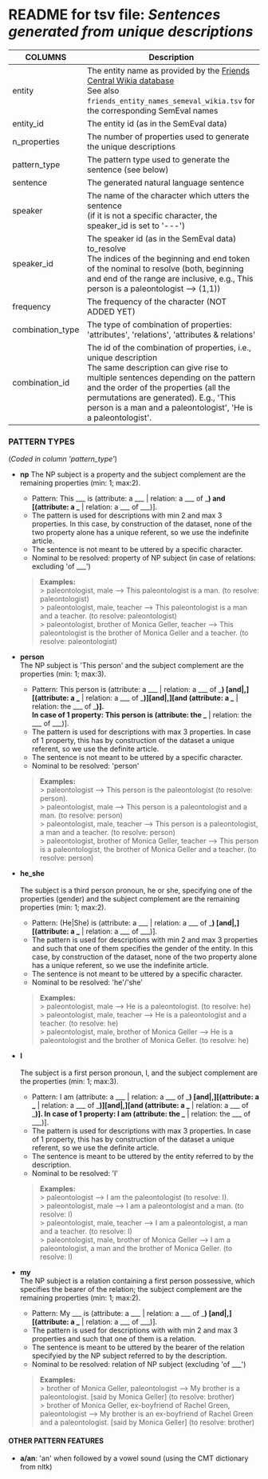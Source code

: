# README for tsv file: *Sentences generated from unique descriptions*


COLUMNS |   Description
------------ | -------------
entity  |	The entity name as provided by the [Friends Central Wikia database](http://friends.wikia.com)<br>See also `friends_entity_names_semeval_wikia.tsv` for the corresponding SemEval names
entity_id  |	The entity id (as in the SemEval data)
n_properties  |	The number of properties used to generate the unique descriptions
pattern_type  |	The pattern type used to generate the sentence (see below)
sentence  |	The generated natural language sentence
speaker  |	The name of the character which utters the sentence <br>(if it is not a specific character, the speaker_id is set to '---')
speaker_id  |	The speaker id (as in the SemEval data) to_resolve<br> The indices of the beginning and end token of the nominal to resolve (both, beginning and end of the range are inclusive, e.g., This person is a paleontologist --> (1,1))
frequency  |	The frequency of the character (NOT ADDED YET)
combination_type  |	The type of combination of properties: 'attributes', 'relations', 'attributes & relations'
combination_id  |	The id of the combination of properties, i.e., unique description <br>The same description can give rise to multiple sentences depending on the pattern and the order of the properties (all the permutations are generated). E.g., 'This person is a man and a paleontologist', 'He is a paleontologist'.

### PATTERN TYPES 
(*Coded in column 'pattern_type'*)

* **np** 
The NP subject is a property and the subject complement are the remaining properties (min: 1; max:2).
    *	Pattern: This \___ is (attribute: a \___ | relation: a \___ of \___) and [(attribute: a \___ | relation: a \___ of \___)].
    *	The pattern is used for descriptions with min 2 and max 3 properties. 
	In this case, by construction of the dataset, none of the two property alone has a unique referent, so we use the indefinite article.	<br>
	* The sentence is not meant to be uttered by a specific character.<br>
	* Nominal to be resolved: property of NP subject (in case of relations: excluding 'of \___')
	> **Examples:**<br>
      > paleontologist, male --> This paleontologist is a man. (to resolve: paleontologist)<br>
	  > paleontologist, male, teacher --> This paleontologist is a man and a teacher. (to resolve: paleontologist)<br>
	  > 	paleontologist, brother of Monica Geller, teacher --> This paleontologist is the brother of Monica Geller and a teacher. (to resolve: paleontologist)

* **person** <br>	The NP subject is 'This person' and the subject complement are the properties (min: 1; max:3).<br>
	* Pattern: This person is (attribute: a \___ | relation: a \___ of \___) [and|,][(attribute: a \___ | relation: a \___ of \___)][and|,][and (attribute: a \___ | relation: the \___ of \___)]. <br>
		In case of 1 property: This person is (attribute: the \___ | relation: the \___ of \___)].
	* The pattern is used for descriptions with max 3 properties. 
	In case of 1 property, this has by construction of the dataset a unique referent, so we use the definite article.<br>
	* The sentence is not meant to be uttered by a specific character.<br>
	* Nominal to be resolved: 'person'<br>
	> **Examples:**<br>
      > paleontologist --> This person is the paleontologist (to resolve: person).<br>
	  > paleontologist, male --> This person is a paleontologist and a man. (to resolve: person)<br>
	  > paleontologist, male, teacher --> This person is a paleontologist, a man and a teacher. (to resolve: person)<br>
	  > paleontologist, brother of Monica Geller, teacher --> This person is a paleontologist, the brother of Monica Geller and a teacher. (to resolve: person)

* **he_she** <br>	
The subject is a third person pronoun, he or she, specifying one of the properties (gender) and the subject complement are the remaining properties (min: 1; max:2).
	* Pattern: (He|She) is (attribute: a \___ | relation: a \___ of \___) [and|,][(attribute: a \___ | relation: a \___ of \___)].	
	* The pattern is used for descriptions with min 2 and max 3 properties and such that one of them specifies the gender of the entity. 
	In this case, by construction of the dataset, none of the two property alone has a unique referent, so we use the indefinite article.	<br>
	* The sentence is not meant to be uttered by a specific character.<br>
	* Nominal to be resolved: 'he'/'she'	<br>
	> **Examples:**<br>
      > paleontologist, male --> He is a paleontologist. (to resolve: he)<br>
	  > paleontologist, male, teacher --> He is a paleontologist and a teacher. (to resolve: he)<br>
	  > paleontologist, male, brother of Monica Geller --> He is a paleontologist and the brother of Monica Geller. (to resolve: he)

* **I** <br>	
The subject is a first person pronoun, I, and the subject complement are the properties (min: 1; max:3).
	* Pattern: I am (attribute: a \___ | relation: a \___ of \___) [and|,][(attribute: a \___ | relation: a \___ of \___)][and|,][and (attribute: a \___ | relation: a \___ of \___)].
		In case of 1 property: I am (attribute: the \___ | relation: the \___ of \___)].
	* The pattern is used for descriptions with max 3 properties. 
	In case of 1 property, this has by construction of the dataset a unique referent, so we use the definite article.<br>
	* The sentence is meant to be uttered by the entity referred to by the description.<br>
	* Nominal to be resolved: 'I'<br>
	> **Examples:**<br>
      > paleontologist --> I am the paleontologist (to resolve: I).<br>
	  > paleontologist, male --> I am a paleontologist and a man. (to resolve: I)<br>
	  > paleontologist, male, teacher --> I am a paleontologist, a man and a teacher. (to resolve: I)<br>
	  > paleontologist, male, brother of Monica Geller --> I am a paleontologist, a man and the brother of Monica Geller. (to resolve: I)

* **my** <br>	The NP subject is a relation containing a first person possessive, which specifies the bearer of the relation; the subject complement are the remaining properties (min: 1; max:2).
	* Pattern: My \___ is (attribute: a \___ | relation: a \___ of \___) [and|,][(attribute: a \___ | relation: a \___ of \___)].
	* The pattern is used for descriptions with with min 2 and max 3 properties and such that one of them is a relation.
	* The sentence is meant to be uttered by the bearer of the relation specifyied by the NP subject referred to by the description.
	* Nominal to be resolved: relation of NP subject (excluding 'of \___')

    > **Examples:**<br>
      > brother of Monica Geller, paleontologist --> My brother is a paleontologist. [said by Monica Geller] (to resolve: brother)<br>
	   > brother of Monica Geller, ex-boyfriend of Rachel Green, paleontologist --> My brother is an ex-boyfriend of Rachel Green and a paleontologist.  [said by Monica Geller] (to resolve: brother)

#### OTHER PATTERN FEATURES
* **a/an**: 'an' when followed by a vowel sound (using the CMT dictionary from nltk)
